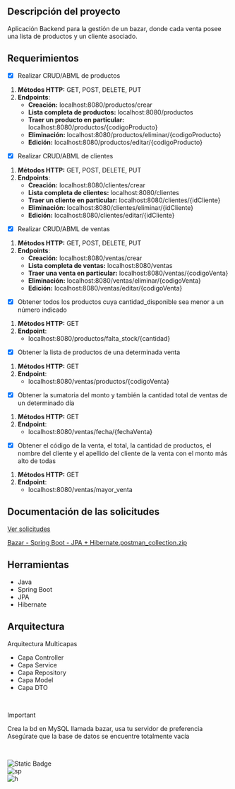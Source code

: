 ## Descripción del proyecto
Aplicación Backend para la gestión de un bazar, donde cada venta posee una lista de productos y un cliente asociado.

## Requerimientos
- [x] Realizar CRUD/ABML de productos
<ol>
  <li>
    <strong>Métodos HTTP:</strong> GET, POST, DELETE, PUT 
  </li>
  <li>
    <strong>Endpoints</strong>: 
    <ul>
      <li>
        <strong>Creación:</strong> localhost:8080/productos/crear 
      </li>
      <li>
        <strong>Lista completa de productos:</strong> localhost:8080/productos 
      </li>
      <li>
        <strong>Traer un producto en particular:</strong> localhost:8080/productos/{codigoProducto}
      </li>
      <li>
        <strong>Eliminación:</strong> localhost:8080/productos/eliminar/{codigoProducto} 
      </li>
      <li>
        <strong>Edición:</strong> localhost:8080/productos/editar/{codigoProducto}
      </li>
    </ul>
  </li>
</ol>
      
- [x] Realizar CRUD/ABML de clientes
<ol>
  <li>
    <strong>Métodos HTTP:</strong> GET, POST, DELETE, PUT 
  </li>
  <li>
    <strong>Endpoints</strong>: 
    <ul>
      <li>
        <strong>Creación:</strong> localhost:8080/clientes/crear
      </li>
      <li>
        <strong>Lista completa de clientes:</strong> localhost:8080/clientes 
      </li>
      <li>
        <strong>Traer un cliente en particular:</strong> localhost:8080/clientes/{idCliente}
      </li>
      <li>
        <strong>Eliminación:</strong> localhost:8080/clientes/eliminar/{idCliente} 
      </li>
      <li>
        <strong>Edición:</strong> localhost:8080/clientes/editar/{idCliente}
      </li>
    </ul>
  </li>
</ol>

- [x] Realizar CRUD/ABML de ventas
<ol>
  <li>
    <strong>Métodos HTTP:</strong> GET, POST, DELETE, PUT 
  </li>
  <li>
    <strong>Endpoints</strong>: 
    <ul>
      <li>
        <strong>Creación:</strong> localhost:8080/ventas/crear
      </li>
      <li>
        <strong>Lista completa de ventas:</strong> localhost:8080/ventas 
      </li>
      <li>
        <strong>Traer una venta en particular:</strong> localhost:8080/ventas/{codigoVenta}
      </li>
      <li>
        <strong>Eliminación:</strong> localhost:8080/ventas/eliminar/{codigoVenta} 
      </li>
      <li>
        <strong>Edición:</strong> localhost:8080/ventas/editar/{codigoVenta}
      </li>
    </ul>
  </li>
</ol>

- [x] Obtener todos los productos cuya cantidad_disponible sea menor a un número indicado
<ol>
  <li>
    <strong>Métodos HTTP:</strong> GET
  </li>
  <li>
    <strong>Endpoint</strong>: 
    <ul>
      <li>
        localhost:8080/productos/falta_stock/{cantidad}
      </li>
    </ul>
  </li>
</ol>

- [x] Obtener la lista de productos de una determinada venta
<ol>
  <li>
    <strong>Métodos HTTP:</strong> GET
  </li>
  <li>
    <strong>Endpoint</strong>: 
    <ul>
      <li>
        localhost:8080/ventas/productos/{codigoVenta}
      </li>
    </ul>
  </li>
</ol>

- [x] Obtener la sumatoria del monto y también la cantidad total de ventas de un determinado día
<ol>
  <li>
    <strong>Métodos HTTP:</strong> GET
  </li>
  <li>
    <strong>Endpoint</strong>: 
    <ul>
      <li>
        localhost:8080/ventas/fecha/{fechaVenta}
      </li>
    </ul>
  </li>
</ol>

- [x] Obtener el código de la venta, el total, la cantidad de productos, el nombre del cliente y el apellido del cliente de la venta con el monto más alto de todas
<ol>
  <li>
    <strong>Métodos HTTP:</strong> GET
  </li>
  <li>
    <strong>Endpoint</strong>: 
    <ul>
      <li>
        localhost:8080/ventas/mayor_venta
      </li>
    </ul>
  </li>
</ol>

## Documentación de las solicitudes
[Ver solicitudes](https://documenter.getpostman.com/view/13576757/2sAXxV4UbS)

[Bazar - Spring Boot - JPA + Hibernate.postman_collection.zip](https://github.com/user-attachments/files/17400835/Bazar.-.Spring.Boot.-.JPA.%2B.Hibernate.postman_collection.zip)

## Herramientas
* Java
* Spring Boot
* JPA
* Hibernate

## Arquitectura
Arquitectura Multicapas
* Capa Controller
* Capa Service
* Capa Repository
* Capa Model
* Capa DTO

</br>

> [!IMPORTANT]
> Crea la bd en MySQL llamada bazar, usa tu servidor de preferencia </br>
> Asegúrate que la base de datos se encuentre totalmente vacía

</br>

![Static Badge](https://img.shields.io/badge/java-white?style=for-the-badge&logo=openjdk&logoColor=white&labelColor=black)
</br>
![sp](https://img.shields.io/badge/SPRING%20BOOT-white?style=for-the-badge&logo=springboot&logoColor=white&labelColor=%236DB33F)
</br>
![h](https://img.shields.io/badge/HIBERNATE-white?style=for-the-badge&logo=hibernate&logoColor=white&labelColor=%23FF2E63)
